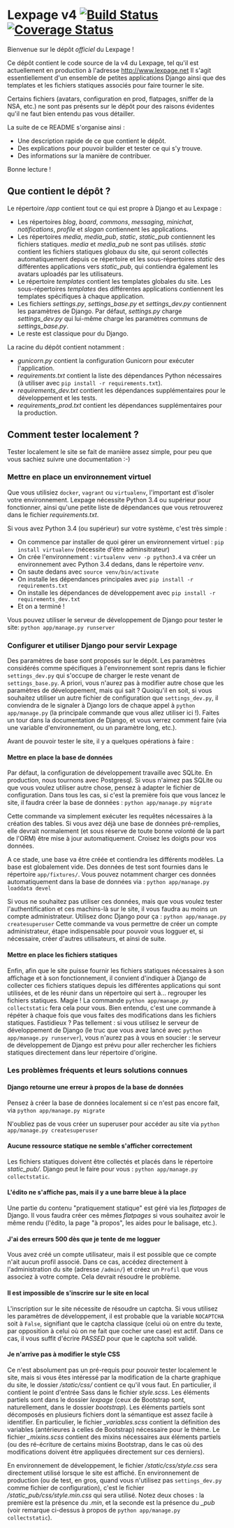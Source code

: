 # Lexpage v4 [![Build Status](https://travis-ci.org/AlexandreDecan/Lexpage.svg)](https://travis-ci.org/AlexandreDecan/Lexpage)  [![Coverage Status](https://coveralls.io/repos/AlexandreDecan/Lexpage/badge.svg?branch=master&service=github)](https://coveralls.io/github/AlexandreDecan/Lexpage?branch=master)

Bienvenue sur le dépôt *officiel* du Lexpage ! 

Ce dépôt contient le code source de la v4 du Lexpage, tel qu'il est actuellement en production à l'adresse http://www.lexpage.net
Il s'agit essentiellement d'un ensemble de petites applications Django ainsi que des templates et les fichiers statiques
associés pour faire tourner le site. 

Certains fichiers (avatars, configuration en prod, flatpages, sniffer de la NSA, etc.) ne sont pas présents sur le dépôt pour des raisons évidentes qu'il ne faut bien entendu pas vous détailler. 

La suite de ce README s'organise ainsi : 
 - Une description rapide de ce que contient le dépôt. 
 - Des explications pour pouvoir builder et tester ce qui s'y trouve.
 - Des informations sur la manière de contribuer.
 
Bonne lecture !


## Que contient le dépôt ?

Le répertoire */app* contient tout ce qui est propre à Django et au Lexpage : 
 - Les répertoires *blog*, *board*, *commons*, *messaging*, *minichat*, *notifications*, *profile* et *slogan* contiennent les applications.
 - Les répertoires *media*, *media_pub*, *static*, *static_pub* contiennent les fichiers statiques. *media* et *media_pub* ne sont pas utilisés.
   *static* contient les fichiers statiques globaux du site, qui seront collectés automatiquement depuis ce répertoire et les sous-répertoires *static* des différentes
   applications vers *static_pub*, qui contiendra également les avatars uploadés par les utilisateurs.
 - Le répertoire *templates* contient les templates globales du site. Les sous-répertoires *templates* des différentes applications contiennent les templates spécifiques
   à chaque application.
 - Les fichiers *settings.py*, *settings_base.py* et *settings_dev.py* contiennent les paramètres de Django.
   Par défaut, *settings.py* charge *settings_dev.py* qui lui-même charge les paramètres communs de *settings_base.py*.
 - Le reste est classique pour du Django. 
  
La racine du dépôt contient notamment :
 - *gunicorn.py* contient la configuration Gunicorn pour exécuter l'application.
 - *requirements.txt* contient la liste des dépendances Python nécessaires (à utiliser avec `pip install -r requirements.txt`).
 - *requirements_dev.txt* contient les dépendances supplémentaires pour le développement et les tests.
 - *requirements_prod.txt* contient les dépendances supplémentaires pour la production.
 
 
## Comment tester localement ?

Tester localement le site se fait de manière assez simple, pour peu que vous sachiez suivre une documentation :-)

### Mettre en place un environnement virtuel

Que vous utilisiez `docker`, `vagrant` ou `virtualenv`, l'important est d'isoler votre environnement.
Lexpage nécessite Python 3.4 ou supérieur pour fonctionner, ainsi qu'une petite liste de dépendances que vous retrouverez dans le fichier *requirements.txt*.

Si vous avez Python 3.4 (ou supérieur) sur votre système, c'est très simple :
 - On commence par installer de quoi gérer un environnement virtuel : `pip install virtualenv` (nécessite d'être adminsitrateur)
 - On crée l'environnement : `virtualenv venv -p python3.4` va créer un environnement avec Python 3.4 dedans, dans le répertoire *venv*.
 - On saute dedans avec `source venv/bin/activate`
 - On installe les dépendances principales avec `pip install -r requirements.txt`
 - On installe les dépendances de développement avec `pip install -r requirements_dev.txt`
 - Et on a terminé !

Vous pouvez utiliser le serveur de développement de Django pour tester le site:
`python app/manage.py runserver`

### Configurer et utiliser Django pour servir Lexpage

Des paramètres de base sont proposés sur le dépôt. Les paramètres considérés comme spécifiques à l'environnement sont repris dans le fichier `settings_dev.py` qui s'occupe de charger le reste venant de `settings_base.py`. A priori, vous n'aurez pas à modifier autre chose que les paramètres de développement, mais qui sait ? Quoiqu'il en soit, si vous souhaitez utiliser un autre fichier de configuration que `settings_dev.py`, il conviendra de le signaler à Django lors de chaque appel à `python app/manage.py` (la principale commande que vous allez utiliser ici !). Faites un tour dans la documentation de Django, et vous verrez comment faire (via une variable d'environnement, ou un paramètre long, etc.). 

Avant de pouvoir tester le site, il y a quelques opérations à faire :

#### Mettre en place la base de données

Par défaut, la configuration de développement travaille avec SQLite. En production, nous tournons avec Postgresql. Si vous n'aimez pas SQLite ou que vous voulez utiliser autre chose, pensez à adapter le fichier de configuration. Dans tous les cas, si c'est la première fois que vous lancez le site, il faudra créer la base de données :
`python app/manage.py migrate`

Cette commande va simplement exécuter les requêtes nécessaires à la création des tables. Si vous avez déjà une base de données pré-remplies, elle devrait normalement (et sous réserve de toute bonne volonté de la part de l'ORM) être mise à jour automatiquement. Croisez les doigts pour vos données. 

A ce stade, une base va être créée et contiendra les différents modèles. La base est globalement vide. Des données de test sont fournies dans le répertoire `app/fixtures/`. Vous pouvez notamment charger ces données automatiquement dans la base de données via : 
`python app/manage.py loaddata devel`

Si vous ne souhaitez pas utiliser ces données, mais que vous voulez tester l'authentification et ces machins-là sur le site, il vous faudra au moins un compte administrateur. Utilisez donc Django pour ça :
`python app/manage.py createsuperuser`
Cette commande va vous permettre de créer un compte administrateur, étape indispensable pour pouvoir vous logguer et, si nécessaire, créer d'autres utilisateurs, et ainsi de suite. 

#### Mettre en place les fichiers statiques

Enfin, afin que le site puisse fournir les fichiers statiques nécessaires à son affichage et à son fonctionnement, il convient d'indiquer à Django de collecter ces fichiers statiques depuis les différentes applications qui sont utilisées, et de les réunir dans un répertoire qui sert à... regrouper les fichiers statiques. Magie ! La commande `python app/manage.py collectstatic` fera cela pour vous. Bien entendu, c'est une commande à répéter à chaque fois que vous faites des modifications dans les fichiers statiques. Fastidieux ? Pas tellement : si vous utilisez le serveur de développement de Django (le truc que vous avez lancé avec `python app/manage.py runserver`), vous n'aurez pas à vous en soucier : le serveur de développement de Django est prévu pour aller rechercher les fichiers statiques directement dans leur répertoire d'origine. 

### Les problèmes fréquents et leurs solutions connues

#### Django retourne une erreur à propos de la base de données

Pensez à créer la base de données localement si ce n'est pas encore fait, via `python app/manage.py migrate`

N'oubliez pas de vous créer un superuser pour accéder au site via `python app/manage.py createsuperuser`


#### Aucune ressource statique ne semble s'afficher correctement

Les fichiers statiques doivent être collectés et placés dans le répertoire *static_pub/*. Django peut le faire pour vous : `python app/manage.py collectstatic`.


#### L'édito ne s'affiche pas, mais il y a une barre bleue à la place

Une partie du contenu "pratiquement statique" est géré via les *flatpages* de Django. Il vous faudra créer ces mêmes *flatpages* si vous souhaitez avoir le même rendu (l'édito, la page "à propos", les aides pour le balisage, etc.). 


#### J'ai des erreurs 500 dès que je tente de me logguer

Vous avez créé un compte utilisateur, mais il est possible que ce compte n'ait aucun profil associé. Dans ce cas, accédez directement à l'administration du site (adresse `/admin/`) et créez un `Profil` que vous associez à votre compte. Cela devrait résoudre le problème. 

#### Il est impossible de s'inscrire sur le site en local

L'inscription sur le site nécessite de résoudre un captcha.
Si vous utilisez les paramètres de développement, il est probable que la variable `NOCAPTCHA` soit à `False`, signifiant que le captcha classique (celui où on entre du texte, par opposition à celui où on ne fait que cocher une case) est actif.
Dans ce cas, il vous suffit d'écrire *PASSED* pour que le captcha soit validé.

#### Je n'arrive pas à modifier le style CSS

Ce n'est absolument pas un pré-requis pour pouvoir tester localement le site, mais si vous êtes intéressé par la modification de la charte graphique du site, le dossier */static/css/* contient ce qu'il vous faut. En particulier, il contient le point d'entrée Sass dans le fichier *style.scss*. Les éléments partiels sont dans le dossier *lexpage* (ceux de Bootstrap sont, naturellement, dans le dossier *bootstrap*). Les éléments partiels sont décomposés en plusieurs fichiers dont la sémantique est assez facile à identifier. En particulier, le fichier *_variables.scss* contient la définition des variables (antérieures à celles de Bootstrap) nécessaire pour le thème. Le fichier *_mixins.scss* contient des mixins nécessaires aux éléments partiels (ou des ré-écriture de certains mixins Bootstrap, dans le cas où des modifications doivent être appliquées directement sur ces derniers). 

En environnement de développement, le fichier */static/css/style.css* sera directement utilisé lorsque le site est affiché. En environnement de production (ou de test, en gros, quand vous n'utilisez pas `settings_dev.py` comme fichier de configuration), c'est le fichier */static_pub/css/style.min.css* qui sera utilisé. Notez deux choses : la première est la présence du *.min*, et la seconde est la présence du *_pub* (voir remarque ci-dessus à propos de `python app/manage.py collectstatic`). 
